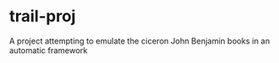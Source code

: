 # trail-proj
A project attempting to emulate the ciceron  John Benjamin books in an automatic framework  
